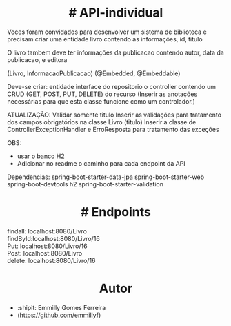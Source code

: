 <h1 align="center"># API-individual</h1>
<p>Voces foram convidados para desenvolver um sistema de biblioteca e precisam criar uma entidade livro contendo as informações, id, titulo

O livro tambem deve ter informações da publicacao contendo autor, data da publicacao, e editora

(Livro, InformacaoPublicacao) (@Embedded, @Embeddable)

Deve-se criar:
entidade
interface do repositorio
o controller contendo um CRUD (GET, POST, PUT, DELETE) do recurso (Inserir as anotações necessárias para que esta classe funcione como um controlador.)

ATUALIZAÇÂO: Validar somente titulo
Inserir as validações para tratamento dos campos obrigatórios na classe Livro (titulo) 
Inserir a classe de ControllerExceptionHandler e ErroResposta para tratamento das exceções

OBS:
- usar o banco H2
- Adicionar no readme o caminho para cada endpoint da API

Dependencias:
spring-boot-starter-data-jpa
spring-boot-starter-web
spring-boot-devtools
h2
spring-boot-starter-validation</p>

<h1 align="center"># Endpoints</h1> 
<p>
  findall: localhost:8080/Livro <br>
  findById:localhost:8080/Livro/16 <br>
  Put: localhost:8080/Livro/16 <br>
  Post: localhost:8080/Livro <br>
  delete: localhost:8080/Livro/16 <br>
</p>
    
 <h1 align="center"> Autor </h1>

-  :shipit: Emmilly Gomes Ferreira
-  (https://github.com/emmillyf)

<div align="center">
